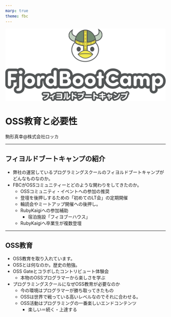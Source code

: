 ```yaml
---
marp: true
theme: fbc
---
```

<!-- _class: lead -->
![height:390](images/fbc-logo.png)
# OSS教育と必要性

駒形真幸@株式会社ロッカ

---
## フィヨルドブートキャンプの紹介

- 弊社の運営しているプログラミングスクールのフィヨルドブートキャンプがどんなものなのか。
- FBCがOSSコミュニティーとどのような関わりをしてきたのか。
  - OSSコミュニティ・イベントへの参加の推奨
  - 登壇を後押しするための「初めてのLT会」の定期開催
  - 輪読会やミートアップ開催への後押し。
  - RubyKaigiへの参加補助
    - 宿泊施設「フィヨブーハウス」
  - RubyKaigiへ卒業生が複数登壇
---
## OSS教育

- OSS教育を取り入れています。
- OSSとは何なのか。歴史の勉強。
- OSS Gateとコラボしたコントリビュート体験会
  - 本物のOSSプログラマーから楽しさを学ぶ
- プログラミングスクールになぜOSS教育が必要なのか
  - 今の環境はプログラマーが勝ち取ってきたもの
  - OSSは世界で戦っている高いレベルなのでそれに合わせる。
  - OSS活動はプログラミングの一番楽しいエンドコンテンツ
    - 楽しい＝続く・上達する
